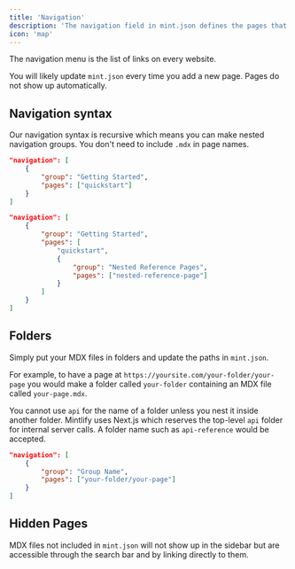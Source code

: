 ```yaml
---
title: 'Navigation'
description: 'The navigation field in mint.json defines the pages that go in the navigation menu'
icon: 'map'
---
```


The navigation menu is the list of links on every website.

You will likely update `mint.json` every time you add a new page. Pages do not show up automatically.

## Navigation syntax

Our navigation syntax is recursive which means you can make nested navigation groups. You don't need to include `.mdx` in page names.

<CodeGroup>

```json Regular Navigation
"navigation": [
    {
        "group": "Getting Started",
        "pages": ["quickstart"]
    }
]
```

```json Nested Navigation
"navigation": [
    {
        "group": "Getting Started",
        "pages": [
            "quickstart",
            {
                "group": "Nested Reference Pages",
                "pages": ["nested-reference-page"]
            }
        ]
    }
]
```

</CodeGroup>

## Folders

Simply put your MDX files in folders and update the paths in `mint.json`.

For example, to have a page at `https://yoursite.com/your-folder/your-page` you would make a folder called `your-folder` containing an MDX file called `your-page.mdx`.

<Warning>

You cannot use `api` for the name of a folder unless you nest it inside another folder. Mintlify uses Next.js which reserves the top-level `api` folder for internal server calls. A folder name such as `api-reference` would be accepted.

</Warning>

```json Navigation With Folder
"navigation": [
    {
        "group": "Group Name",
        "pages": ["your-folder/your-page"]
    }
]
```

## Hidden Pages

MDX files not included in `mint.json` will not show up in the sidebar but are accessible through the search bar and by linking directly to them.